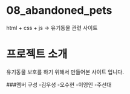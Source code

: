 # 08_abandoned_pets
html + css + js -> 유기동물 관련 사이트

# 프로젝트 소개
유기동물 보호를 하기 위해서 만들어본 사이트 입니다.

###멤버 구성
-김우성
-오수현
-이영인
-주선대

